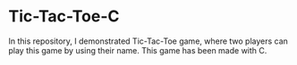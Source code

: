 # Tic-Tac-Toe-C
In this repository, I demonstrated Tic-Tac-Toe game, where two players can play this game by using their name. This game has been made with C.
